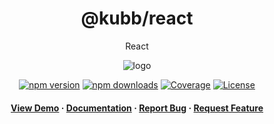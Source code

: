 <div align="center">

<!-- <img src="assets/logo.png" alt="logo" width="200" height="auto" /> -->
<h1>@kubb/react</h1>

<p>
   React
  </p>
  <img src="https://raw.githubusercontent.com/kubb-project/kubb/main/assets/banner.png" alt="logo"  height="auto" />

[![npm version][npm-version-src]][npm-version-href]
[![npm downloads][npm-downloads-src]][npm-downloads-href]
[![Coverage][coverage-src]][coverage-href]
[![License][license-src]][license-href]

<!-- ALL-CONTRIBUTORS-BADGE:START - Do not remove or modify this section -->
<!-- ALL-CONTRIBUTORS-BADGE:END -->
</p>

<h4>
    <a href="https://codesandbox.io/s/github/kubb-project/kubb/tree/main/examples/typescript" target="_blank">View Demo</a>
    <span> · </span>
      <a href="https://kubb.dev/" target="_blank">Documentation</a>
    <span> · </span>
      <a href="https://github.com/kubb-project/kubb/issues/" target="_blank">Report Bug</a>
    <span> · </span>
      <a href="https://github.com/kubb-project/kubb/issues/" target="_blank">Request Feature</a>
  </h4>
</div>
<!-- Badges -->

[npm-version-src]: https://img.shields.io/npm/v/@kubb/react?flat&colorA=18181B&colorB=f58517
[npm-version-href]: https://npmjs.com/package/@kubb/react
[npm-downloads-src]: https://img.shields.io/npm/dm/@kubb/react?flat&colorA=18181B&colorB=f58517
[npm-downloads-href]: https://npmjs.com/package/@kubb/react
[license-src]: https://img.shields.io/github/license/kubb-project/kubb.svg?flat&colorA=18181B&colorB=f58517
[license-href]: https://github.com/kubb-project/kubb/blob/main/LICENSE
[build-src]: https://img.shields.io/github/actions/workflow/status/kubb-project/kubb/ci.yaml?style=flat&colorA=18181B&colorB=f58517
[build-href]: https://www.npmjs.com/package/@kubb/react
[minified-src]: https://img.shields.io/bundlephobia/min/@kubb/react?style=flat&colorA=18181B&colorB=f58517
[minified-href]: https://www.npmjs.com/package/@kubb/react
[coverage-src]: https://img.shields.io/codecov/c/github/kubb-project/kubb?style=flat&colorA=18181B&colorB=f58517
[coverage-href]: https://www.npmjs.com/package/@kubb/react
